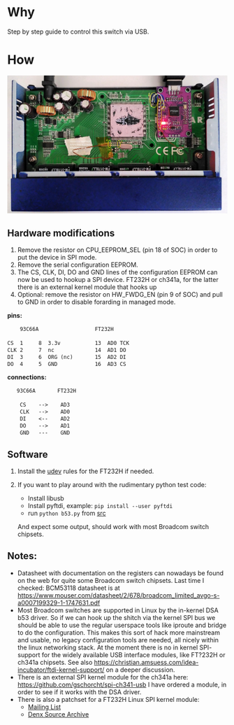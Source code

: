 # Why

Step by step guide to control this switch via USB.

# How


![GS108 V3 modification](/vendor/Netgear/GS108-v3/Netgear%20GS108%20modified.jpg)

## Hardware modifications
 1. Remove the resistor on CPU_EEPROM_SEL (pin 18 of SOC) in order to put the device in SPI mode.
 2. Remove the serial configuration EEPROM.
 3. The CS, CLK, DI, DO and GND lines of the configuration EEPROM can now be used to hookup a SPI device.
   FT232H or ch341a, for the latter there is an external kernel module that hooks up 
 4. Optional: remove the resistor on HW_FWDG_EN (pin 9 of SOC) and pull to GND in order to disable forarding in managed mode.

**pins:**
```
    93C66A                  FT232H

CS  1     8  3.3v           13  AD0 TCK
CLK 2     7  nc             14  AD1 DO
DI  3     6  ORG (nc)       15  AD2 DI
DO  4     5  GND            16  AD3 CS
```

**connections:**
```
   93C66A       FT232H

    CS    -->    AD3
    CLK   -->    AD0
    DI    <--    AD2
    DO    -->    AD1
    GND   ---    GND
```

## Software
  1. Install the [udev](/src/99-ftdi-udev.conf) rules for the FT232H if needed.
  2. If you want to play around with the rudimentary python test code:
      * Install libusb 
      * Install pyftdi, example: `pip install --user pyftdi`
      * run `python b53.py` from [src](/src)
 
     And expect some output, should work with most Broadcom switch chipsets.

## Notes:
 - Datasheet with documentation on the registers can nowadays be found on the web for quite some Broadcom switch chipsets.
   Last time I checked: BCM53118 datasheet is at https://www.mouser.com/datasheet/2/678/broadcom_limited_avgo-s-a0007199329-1-1747631.pdf
 - Most Broadcom switches are supported in Linux by the in-kernel DSA b53 driver.
   So if we can hook up the shitch via the kernel SPI bus we should be able to use the regular userspace tools like iproute and bridge to do the configuration.
   This makes this sort of hack more mainstream and usable, no legacy configuration tools are needed, all nicely within the linux networking stack.
   At the moment there is no in kernel SPI- support for the widely available USB interface modules, like FT?232H or ch341a chipsets.
   See also https://christian.amsuess.com/idea-incubator/ftdi-kernel-support/ on a deeper discussion.
 - There is an external SPI kernel module for the ch341a here: https://github.com/gschorcht/spi-ch341-usb
   I have ordered a module, in order to see if it works with the DSA driver.
 - There is also a patchset for a FT232H Linux SPI kernel module:
   - [Mailing List](https://lore.kernel.org/lkml/20190221202506.17744-3-agust@denx.de/)
   - [Denx Source Archive](https://source.denx.de/denx/fpga-cfg)
